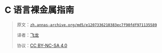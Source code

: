 # C 语言裸金属指南

> 原文：[`zh.annas-archive.org/md5/e1207336210383ec7f90fdf971135589`](https://zh.annas-archive.org/md5/e1207336210383ec7f90fdf971135589)
> 
> 译者：[飞龙](https://github.com/wizardforcel)
> 
> 协议：[CC BY-NC-SA 4.0](http://creativecommons.org/licenses/by-nc-sa/4.0/)